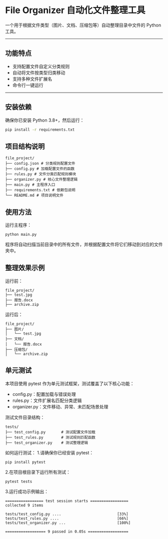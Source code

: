# File Organizer 自动化文件整理工具

一个用于根据文件类型（图片、文档、压缩包等）自动整理目录中文件的 Python 工具。

---

## 功能特点

- 支持配置文件自定义分类规则
- 自动将文件按类型归类移动
- 支持多种文件扩展名
- 命令行一键运行

---

## 安装依赖

确保你已安装 Python 3.8+，然后运行：

```bash
pip install -r requirements.txt
```

## 项目结构说明
```
file_project/
├── config.json # 分类规则配置文件
├── config.py # 加载配置文件的函数
├── rules.py # 文件分类匹配规则模块
├── organizer.py # 核心文件整理逻辑
├── main.py # 主程序入口
├── requirements.txt # 依赖包说明
└── README.md # 项目说明文件
```

## 使用方法
运行主程序：
```
python main.py
```
程序将自动扫描当前目录中的所有文件，并根据配置文件将它们移动到对应的文件夹中。

## 整理效果示例
运行前：
```
file_project/
├── test.jpg
├── 报告.docx
├── archive.zip
```
运行后：
```
file_project/
├── 图片/
│   └── test.jpg
├── 文档/
│   └── 报告.docx
├── 压缩包/
│   └── archive.zip
```

## 单元测试
本项目使用 pytest 作为单元测试框架，测试覆盖了以下核心功能：
- config.py：配置加载与错误处理
- rules.py：文件扩展名匹配分类逻辑
- organizer.py：文件移动、异常、未匹配场景处理

测试文件目录结构：
```
tests/
├── test_config.py       # 测试配置文件加载
├── test_rules.py        # 测试规则匹配函数
├── test_organizer.py    # 测试整理逻辑
```

如何运行测试：
1.请确保你已经安装 pytest：
```
pip install pytest
```
2.在项目根目录下运行所有测试：
```
pytest tests
```
3.运行成功示例输出：
```
================= test session starts =================
collected 9 items

tests/test_config.py ....                         [33%]
tests/test_rules.py ....                          [66%]
tests/test_organizer.py ...                       [100%]

================== 9 passed in 0.05s ==================
```


